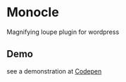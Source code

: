 Monocle
========

Magnifying loupe plugin for wordpress

## Demo

see a demonstration at [Codepen](http://codepen.io/jonbrennecke/full/sAagf)
